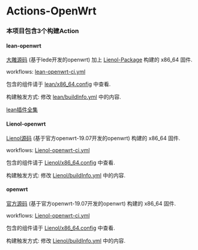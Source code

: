 # Actions-OpenWrt

### 本项目包含3个构建Action

#### lean-openwrt
[大雕源码](https://github.com/coolsnowwolf/lede) (基于lede开发的openwrt) 加上 [Lienol-Package](https://github.com/Lienol/openwrt-package) 构建的 x86_64 固件.  

workflows: [lean-openwrt-ci.yml](https://github.com/miaoxinwei/openwrt_build/blob/master/.github/workflows/lean-openwrt-ci.yml)

包含的组件请于 [lean/x86_64.config](https://github.com/miaoxinwei/openwrt_build/blob/master/lean/x86_64.config) 中查看.  

构建触发方式: 修改 [lean/buildInfo.yml](https://github.com/miaoxinwei/openwrt_build/blob/master/lean/buildInfo.yml) 中的内容.  

[lean插件全集](https://www.right.com.cn/forum/thread-3682029-1-1.html)  

#### Lienol-openwrt
[Lienol源码](https://github.com/Lienol/openwrt) (基于官方openwrt-19.07开发的openwrt)  构建的 x86_64 固件.  

workflows: [Lienol-openwrt-ci.yml](https://github.com/miaoxinwei/openwrt_build/blob/master/.github/workflows/Lienol-openwrt-ci.yml)

包含的组件请于 [Lienol/x86_64.config](https://github.com/miaoxinwei/openwrt_build/blob/master/Lienol/x86_64.config) 中查看.  

构建触发方式: 修改 [Lienol/buildInfo.yml](https://github.com/miaoxinwei/openwrt_build/blob/master/Lienol/buildInfo.yml) 中的内容.  

#### openwrt
[官方源码](https://github.com/Lienol/openwrt) (基于官方openwrt-19.07开发的openwrt)  构建的 x86_64 固件.  

workflows: [Lienol-openwrt-ci.yml](https://github.com/miaoxinwei/openwrt_build/blob/master/.github/workflows/Lienol-openwrt-ci.yml)

包含的组件请于 [Lienol/x86_64.config](https://github.com/miaoxinwei/openwrt_build/blob/master/Lienol/x86_64.config) 中查看.  

构建触发方式: 修改 [Lienol/buildInfo.yml](https://github.com/miaoxinwei/openwrt_build/blob/master/Lienol/buildInfo.yml) 中的内容.  
